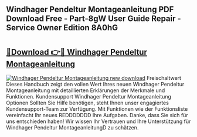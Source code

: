 ## Windhager Pendeltur Montageanleitung PDF Download Free - Part-8gW User Guide Repair - Service Owner Edition 8A0hG

# <h2><a href="http://df8bzu.blite.top/?on=Windhager+Pendeltur+Montageanleitung">🔗Download 👉🔴 Windhager Pendeltur Montageanleitung</a></h2>

[![Windhager Pendeltur Montageanleitung new download](https://i.imgur.com/lujVjoI.png)](http://df8bzu.blite.top/?on=Windhager+Pendeltur+Montageanleitung)
Freischaltwert Dieses Handbuch zeigt den vollen Wert Ihres neuen Windhager Pendeltur Montageanleitung mit detaillierten Erklärungen der Merkmale und Funktionen. Kundensupport Windhager Pendeltur Montageanleitung Optionen Sollten Sie Hilfe benötigen, steht Ihnen unser engagiertes Kundensupport-Team zur Verfügung. Mit Funktionen wie der Funktionsliste vereinfacht Ihr neues REDDDDDDD Ihre Aufgaben. Danke, dass Sie sich für uns entschieden haben! Wir wissen Ihr Vertrauen und Ihre Unterstützung für Windhager Pendeltur MontageanleitungD zu schätzen.
